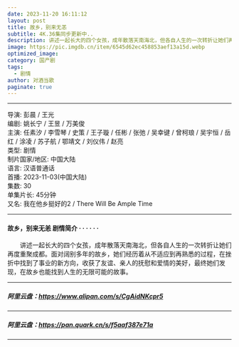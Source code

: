 ```yaml
---
date: 2023-11-20 16:11:12
layout: post
title: 故乡，别来无恙
subtitle: 4K.36集同步更新中.. 
description: 讲述一起长大的四个女孩，成年散落天南海北，但各自人生的一次转折让她们再度重聚成都。面对阔别多年的故乡，她们经历着从不适应到再熟悉的过程，在挫折中找到了事业的新方向...
image: https://pic.imgdb.cn/item/6545d62ec458853aef13a15d.webp
optimized_image: 
category: 国产剧
tags:
  - 剧情
author: 对酒当歌
paginate: true
---
```


---

导演: 彭晨 / 王光  
编剧: 姚长宁 / 王昱 / 万美俊  
主演: 任素汐 / 李雪琴 / 史策 / 王子璇 / 任彬 / 张弛 / 吴幸键 / 曾柯琅 / 吴宇恒 / 岳红 / 涂凌 / 苏子航 / 鄂靖文 / 刘仪伟 / 赵亮  
类型: 剧情  
制片国家/地区: 中国大陆  
语言: 汉语普通话  
首播: 2023-11-03(中国大陆)  
集数: 30  
单集片长: 45分钟  
又名: 我在他乡挺好的2 / There Will Be Ample Time  

---

#### 故乡，别来无恙 剧情简介 · · · · · ·

　　讲述一起长大的四个女孩，成年散落天南海北，但各自人生的一次转折让她们再度重聚成都。面对阔别多年的故乡，她们经历着从不适应到再熟悉的过程，在挫折中找到了事业的新方向，收获了友谊、亲人的抚慰和爱情的美好，最终她们发现，在故乡也能找到人生的无限可能的故事。

---

##### 阿里云盘：<https://www.alipan.com/s/CgAidNKcpr5>

---

##### 阿里云盘：<https://pan.quark.cn/s/f5aaf387e71a>

---
